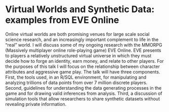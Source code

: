 # Virtual Worlds and Synthetic Data: examples from EVE Online
Online virtual worlds are both promising venues for large scale social science research, and an increasingly important complement to life in the “real” world.  I will discuss some of my ongoing research with the MMORPG (Massively multiplayer online role-playing game) EVE Online.  EVE presents to players a relatively unstructured virtual universe in which they must decide how to forge an identity, earn money, and relate to other players.  For the purposes of this talk I will focus on the relationship between character attributes and aggressive game play.  The talk will have three components.  First, the tools used, in an R/SQL environment, for manipulating and analyzing trillions of data points from over 7 million discrete players.  Second, guidelines for understanding the data generating processes in the game and for drawing valid inferences from analysis.  Third, a discussion of simulation tools that allow researchers to share synthetic datasets without revealing private information.
